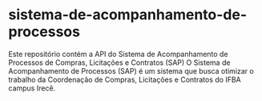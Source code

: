 # sistema-de-acompanhamento-de-processos
Este repositório contém a API do Sistema de Acompanhamento de Processos de Compras, Licitações e Contratos (SAP)
O Sistema de Acompanhamento de Processos (SAP) é um sistema que busca otimizar o trabalho da Coordenação de Compras, Licitações e Contratos do IFBA campus Irecê.
